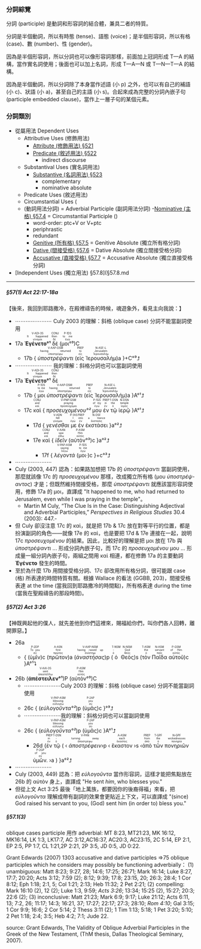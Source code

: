 ### 分詞綜覽

分詞 (participle) 是動詞和形容詞的結合體，兼具二者的特質。

分詞是半個動詞，所以有時態 (tense)、語態 (voice)；是半個形容詞，所以有格 (case)、數 (number)、性 (gender)。

因為是半個形容詞，所以分詞也可以像形容詞那樣，前面加上冠詞形成 T—A 的結構，當作實名詞使用；後面也可以加上名詞，形成 T—A—N 或 T—N—T—A 的結構。

因為是半個動詞，所以分詞除了本身當作述語 (小 p) 之外，也可以有自己的補語 (小 c)、狀語 (小 a)，甚至自己的主語 (小 s)。合起來成為完整的分詞內嵌子句 (participle embedded clause)，當作上一層子句的某個元素。



### 分詞類別
- 從屬用法 Dependent Uses
	- Attributive Uses (修飾用法)
		- [Attribute (修飾用法) §521](§521.md)
		- [Predicate (敘述用法) §522](§522.md)
			- indirect discourse
	- Substantival Uses (實名詞用法)
		- [Substantive (名詞用法) §523](§523.md)
			- complementary
			- nominative absolute
	- Predicate Uses (敘述用法)
	- Circumstantial Uses (
	- (動詞用法分詞) = Adverbial Participle (副詞用法分詞)
		-[Nominative (主格) §57.4](§57.4.md) = Circumstantial Participle ()
		- word-order: ptc+V or V+ptc
		- periphrastic
		- redundant
		- [Genitive (所有格) §57.5](§57.5.md) = Genitive Absolute (獨立所有格分詞)
		- [Dative (間接受格) §57.6](§57.6.md) = Dative Absolute (獨立間接受格分詞)
		- [Accusative (直接受格) §57.7](§57.7.md) = Accusative Absolute (獨立直接受格分詞)
- [Independent Uses (獨立用法) §57.8](§57.8.md

---

##### §57(1) Act 22:17-18a
【後來，我回到耶路撒冷，在殿裡禱告的時候，魂遊象外，看見主向我說：】
- ⋯⋯⋯⋯⋯⋯⋯ Culy 2003 的理解：斜格 (oblique case) 分詞不能當副詞使用
- <rt>17a</rt> <RUBY><ruby><ruby><strong>Ἐγένετο°¹</strong><rt>γίνομαι</rt></ruby><rt>It happened</rt></ruby><rt>V-ADI-3S</rt></RUBY> <RUBY><ruby><ruby>δέ<rt>δέ</rt></ruby><rt>then</rt></ruby><rt>CONJ</rt></RUBY> (<RUBY><ruby><ruby>μοι°⁹<rt>ἐγώ</rt></ruby><rt>to me</rt></ruby><rt>P-1DS</rt></RUBY>)C
	- <rt>17b</rt> { <RUBY><ruby><ruby><em>ὑποστρέψαντι</em><rt>ὑποστρέφω</rt></ruby><rt>having returned</rt></ruby><rt>V-AAP-DSM</rt></RUBY> (<RUBY><ruby><ruby>εἰς<rt>εἰς</rt></ruby><rt>to</rt></ruby><rt>PREP</rt></RUBY> <RUBY><ruby><ruby>Ἰερουσαλὴμ<rt>Ἱερουσαλήμ</rt></ruby><rt>Jerusalem</rt></ruby><rt>N-ASF-L</rt></RUBY>)a }+C°⁹⮥
- ⋯⋯⋯⋯⋯⋯⋯ 我的理解：斜格分詞也可以當副詞使用
- <rt>17a</rt> <RUBY><ruby><ruby><strong>Ἐγένετο°¹</strong><rt>γίνομαι</rt></ruby><rt>It happened</rt></ruby><rt>V-ADI-3S</rt></RUBY> <RUBY><ruby><ruby>δέ<rt>δέ</rt></ruby><rt>then</rt></ruby><rt>CONJ</rt></RUBY> 
	- <rt>17b</rt> { <RUBY><ruby><ruby>μοι<rt>ἐγώ</rt></ruby><rt>to me</rt></ruby><rt>P-1DS</rt></RUBY> <RUBY><ruby><ruby><em>ὑποστρέψαντι</em><rt>ὑποστρέφω</rt></ruby><rt>having returned</rt></ruby><rt>V-AAP-DSM</rt></RUBY> (<RUBY><ruby><ruby>εἰς<rt>εἰς</rt></ruby><rt>to</rt></ruby><rt>PREP</rt></RUBY> <RUBY><ruby><ruby>Ἰερουσαλὴμ<rt>Ἱερουσαλήμ</rt></ruby><rt>Jerusalem</rt></ruby><rt>N-ASF-L</rt></RUBY>)a }A°¹⮥	
	- <rt>17c</rt> <RUBY><ruby><ruby>καὶ<rt>καί</rt></ruby><rt>and</rt></ruby><rt>CONJ</rt></RUBY> { <RUBY><ruby><ruby><em>προσευχομένου°²</em><rt>προσεύχομαι</rt></ruby><rt>praying</rt></ruby><rt>V-PNP-GSM</rt></RUBY> <RUBY><ruby><ruby>μου<rt>ἐγώ</rt></ruby><rt>of my</rt></ruby><rt>P-1GS</rt></RUBY> <RUBY><ruby><ruby>ἐν<rt>ἐν</rt></ruby><rt>in</rt></ruby><rt>PREP</rt></RUBY> <RUBY><ruby><ruby>τῷ<rt>ὁ</rt></ruby><rt>the</rt></ruby><rt>T-DSN</rt></RUBY> <RUBY><ruby><ruby>ἱερῷ<rt>ἱερός</rt></ruby><rt>temple</rt></ruby><rt>N-DSN</rt></RUBY> }A°¹⮥
		- <rt>17d</rt> { <RUBY><ruby><ruby><em>γενέσθαι</em><rt>γίνομαι</rt></ruby><rt>fell</rt></ruby><rt>V-ADN</rt></RUBY> <RUBY><ruby><ruby>με<rt>ἐγώ</rt></ruby><rt>I</rt></ruby><rt>P-1AS</rt></RUBY> <RUBY><ruby><ruby>ἐν<rt>ἐν</rt></ruby><rt>into</rt></ruby><rt>PREP</rt></RUBY> <RUBY><ruby><ruby>ἐκστάσει<rt>ἔκστασις</rt></ruby><rt>a trance</rt></ruby><rt>N-DSF</rt></RUBY> }a°²⮥
		- <rt>17e</rt> <RUBY><ruby><ruby>καὶ<rt>καί</rt></ruby><rt>and</rt></ruby><rt>CONJ</rt></RUBY> { <RUBY><ruby><ruby><em>ἰδεῖν</em><rt>εἴδω</rt></ruby><rt>saw</rt></ruby><rt>V-AAN</rt></RUBY> (<RUBY><ruby><ruby>αὐτὸν°³<rt>αὐτός</rt></ruby><rt>Him</rt></ruby><rt>P-ASM</rt></RUBY>)c }a°²⮥
			- <rt>17f</rt> { <RUBY><ruby><ruby><em>λέγοντά</em><rt>λέγω</rt></ruby><rt>saying</rt></ruby><rt>V-PAP-ASM</rt></RUBY> (<RUBY><ruby><ruby>μοι·<rt>ἐγώ</rt></ruby><rt>to me</rt></ruby><rt>P-1DS</rt></RUBY>)c }+c°³⮥
- ⋯⋯⋯⋯⋯⋯⋯
- Culy (2003, 447) 認為：如果路加想把 17b 的 _ὑποστρέψαντι_ 當副詞使用，那麼就該像 17c 的 _προσευχομένου_ 那樣，改成獨立所有格 (μου _ὑποστρέψ-αντος_) 才是；但既然維持間接受格，那麼 _ὑποστρέψαντι_ 就應該當形容詞使用，修飾 17a 的 μοι，直譯成 "It happened to me, who had returned to Jerusalem, even while I was praying in the temple"。
	- Martin M Culy, “The Clue Is in the Case: Distinguishing Adjectival and Adverbial Participles,” _Perspectives in Religious Studies_ 30.4 (2003): 447.-
- 但 Culy 卻沒注意 17c 的 καὶ，就是把 17b & 17c 放在對等平行的位置，都是扮演副詞的角色——就像 17e 的 καὶ，也是要把 17d & 17e 連接在一起，說明 17c _προσευχομένου_ 的結果。因此，比較好的理解是把 μοι 放在 17b 與 _ὑποστρέψαντι_ ... 形成分詞內嵌子句，而 17c 的 _προσευχομένου_ μου ... 形成量一組分詞內嵌子句，兩組之間用 καὶ 相連，都在修飾 17a 的主要動詞 **Ἐγένετο** 發生的時間。
- 至於為什麼 17b 用間接受格分詞、17c 卻改用所有格分詞，很可能跟 case (格) 所表達的時間特質有關。根據 Wallace 的看法 (GGBB, 203)，間接受格表達 at the time (當我回到耶路撒冷的時間點)，所有格表達 during the time (當我在聖殿禱告的那段時間)。

##### §57(2) Act 3:26
【神既興起他的僕人，就先差他到你們這裡來，賜福給你們，叫你們各人回轉，離開罪惡。】
- <rt>26a</rt>
	- { (<RUBY><ruby><ruby>ὑμῖν<rt>σύ</rt></ruby><rt>To you</rt></ruby><rt>P-2DP</rt></RUBY>)c (<RUBY><ruby><ruby>πρῶτον<rt>πρῶτος</rt></ruby><rt>first</rt></ruby><rt>A-ASN</rt></RUBY>)a (<RUBY><ruby><ruby><em>ἀναστήσας</em><rt>ἀνίστημι</rt></ruby><rt>having raised up</rt></ruby><rt>V-AAP-NSM</rt></RUBY>)p (<RUBY><ruby><ruby>ὁ<rt>ὁ</rt></ruby><rt>-</rt></ruby><rt>T-NSM</rt></RUBY> <RUBY><ruby><ruby>Θεὸς<rt>θεός</rt></ruby><rt>God</rt></ruby><rt>N-NSM</rt></RUBY>)s (<RUBY><ruby><ruby>τὸν<rt>ὁ</rt></ruby><rt>the</rt></ruby><rt>T-ASM</rt></RUBY> <RUBY><ruby><ruby>Παῖδα<rt>παῖς</rt></ruby><rt>servant</rt></ruby><rt>N-ASM</rt></RUBY> <RUBY><ruby><ruby>αὐτοῦ<rt>αὐτός</rt></ruby><rt>of Him</rt></ruby><rt>P-GSM</rt></RUBY>)c }A°¹⮧
- <rt>26b</rt> (<RUBY><ruby><ruby><strong>ἀπέστειλεν°¹</strong><rt>ἀποστέλλω</rt></ruby><rt>sent</rt></ruby><rt>V-AAI-3S</rt></RUBY>)P (<RUBY><ruby><ruby>αὐτὸν°⁹<rt>αὐτός</rt></ruby><rt>Him</rt></ruby><rt>P-ASM</rt></RUBY>)C 
	- ⋯⋯⋯⋯⋯⋯⋯Culy 2003 的理解：斜格 (oblique case) 分詞不能當副詞使用
	- <rt>26c</rt> { (<RUBY><ruby><ruby><em>εὐλογοῦντα°²</em><rt>εὐλογέω</rt></ruby><rt>blessing</rt></ruby><rt>V-PAP-ASM</rt></RUBY>)p (<RUBY><ruby><ruby>ὑμᾶς<rt>σύ</rt></ruby><rt>you</rt></ruby><rt>P-2AP</rt></RUBY>)c }°⁹⮥
	- ⋯⋯⋯⋯⋯⋯⋯我的理解：斜格分詞也可以當副詞使用
	- <rt>26c</rt> { (<RUBY><ruby><ruby><em>εὐλογοῦντα°²</em><rt>εὐλογέω</rt></ruby><rt>blessing</rt></ruby><rt>V-PAP-ASM</rt></RUBY>)p (<RUBY><ruby><ruby>ὑμᾶς<rt>σύ</rt></ruby><rt>you</rt></ruby><rt>P-2AP</rt></RUBY>)c }A°¹⮥
		- <rt>26d</rt> {<RUBY><ruby><ruby>ἐν<rt>ἐν</rt></ruby><rt>in</rt></ruby><rt>PREP</rt></RUBY> <RUBY><ruby><ruby>τῷ<rt>ὁ</rt></ruby><rt>-</rt></ruby><rt>T-DSN</rt></RUBY> ( ‹ <RUBY><ruby><ruby><em>ἀποστρέφειν</em><rt>ἀποστρέφω</rt></ruby><rt>turning away</rt></ruby><rt>V-PAN</rt></RUBY>›p ‹ <RUBY><ruby><ruby>ἕκαστον<rt>ἕκαστος</rt></ruby><rt>each</rt></ruby><rt>A-ASM</rt></RUBY> ›s ‹<RUBY><ruby><ruby>ἀπὸ<rt>ἀπό</rt></ruby><rt>from</rt></ruby><rt>PREP</rt></RUBY> <RUBY><ruby><ruby>τῶν<rt>ὁ</rt></ruby><rt>the</rt></ruby><rt>T-GPF</rt></RUBY> <RUBY><ruby><ruby>πονηριῶν<rt>πονηρία</rt></ruby><rt>wickednesses</rt></ruby><rt>N-GPF</rt></RUBY> <RUBY><ruby><ruby>ὑμῶν.<rt>σύ</rt></ruby><rt>of you</rt></ruby><rt>P-2GP</rt></RUBY> ›a ) }a°²⮥
- ⋯⋯⋯⋯⋯⋯⋯
- Culy (2003, 449) 認為：把 <em>εὐλογοῦντα</em> 當作形容詞，這樣才能把焦點放在 26b 的 αὐτὸν 身上，直譯成 "He sent *him*, who blesses you."
- 但從上文 Act 3:25 最後「地上萬族，都要因你的後裔得福」來看，把 <em>εὐλογοῦντα</em> 理解成帶有副詞的效果會更貼近上下文，可以直譯成 "(since) God raised his servant to you, (God) sent him (in order to) bless you."

##### §57.1(3)
oblique cases participle 用作 adverbial:
MT 8:23, MT21:23, MK 16:12, MK16:14, LK 1:3, LK17:7, AC 3:12,AC16:37, AC20:3, AC23:15, 2C 5:14, EP 2:1, EP 2:5, PP 1:7, CL 1:21,2P 2:21, 2P 3:5, JD 0:5, JD 0:22.

Grant Edwards (2007)
1303 accusative and dative participles ⇒75 oblique participles which he considers may possibly be functioning adverbially：
(1) unambiguous: Matt 8:23; 9:27, 28; 14:6; 17:25; 26:71; Mark 16:14; Luke 8:27, 17:7; 20:20; Acts 3:12; 7:59 (2); 8:12; 9:39; 17:8; 23:15, 20; 26:3; 28:4; 1 Cor 8:12; Eph 1:18; 2:1, 5; Col 1:21; 2:13; Heb 11:32; 2 Pet 2:21; 
(2) compelling: Mark 16:10 (2), 12 (2); Luke 1:3, 9:59; *Acts 3:26*; 13:34; 15:25 (2), 15:27; 20:3; 22:6 (2); 
(3) inconclusive: Matt 21:23; Mark 6:9; 9:17; Luke 21:12; Acts 6:11, 13; 7:2, 26; 11:17; 14:3; 16:21, 37; 17:27; 22:17; 27:3; 28:10; *Rom 4:10*; Gal 3:15; 1 Cor 9:9; 16:6; 2 Cor 5:14; 2 Thess 3:11 (2); 1 Tim 1:13; 5:18; 1 Pet 3:20; 5:10; 2 Pet 1:18; 2:4; 3:5; Heb 4:2; 7:1; Jude 22.

source: Grant Edwards, The Validity of Oblique Adverbial Participles in the Greek of the New Testament, (ThM thesis, Dallas Theological Seminary, 2007). 

